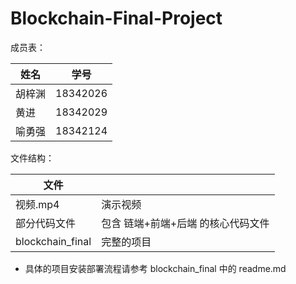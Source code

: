 # Blockchain-Final-Project

成员表：

| 姓名   | 学号     |
| ------ | -------- |
| 胡梓渊 | 18342026 |
| 黄进   | 18342029 |
| 喻勇强 | 18342124 |

文件结构：

| 文件             |                                    |
| ---------------- | ---------------------------------- |
| 视频.mp4         | 演示视频                           |
| 部分代码文件     | 包含 链端+前端+后端 的核心代码文件 |
| blockchain_final | 完整的项目                         |

- 具体的项目安装部署流程请参考 blockchain_final 中的 readme.md